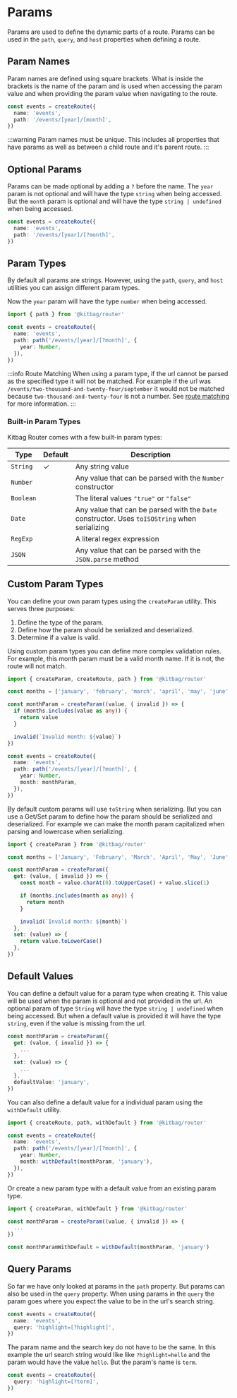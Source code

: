# Params
Params are used to define the dynamic parts of a route. Params can be used in the `path`, `query`, and `host` properties when defining a route.

## Param Names
Param names are defined using square brackets. What is inside the brackets is the name of the param and is used when accessing the param value and when providing the param value when navigating to the route.

```ts {3}
const events = createRoute({
  name: 'events',
  path: '/events/[year]/[month]',
})
```

:::warning
Param names must be unique. This includes all properties that have params as well as between a child route and it's parent route.
:::

## Optional Params
Params can be made optional by adding a `?` before the name. The `year` param is not optional and will have the type `string` when being accessed. But the `month` param is optional and will have the type `string | undefined` when being accessed.

```ts {3}
const events = createRoute({
  name: 'events',
  path: '/events/[year]/[?month]',
})
```

## Param Types
By default all params are strings. However, using the `path`, `query`, and `host` utilities you can assign different param types.

Now the `year` param will have the type `number` when being accessed.

```ts {1,5-7}
import { path } from '@kitbag/router'

const events = createRoute({
  name: 'events',
  path: path('/events/[year]/[?month]', {
    year: Number,
  }),
})
```

:::info Route Matching
When using a param type, if the url cannot be parsed as the specified type it will not be matched. For example if the url was `/events/two-thousand-and-twenty-four/september` it would not be matched because `two-thousand-and-twenty-four` is not a number. See [route matching](/advanced-concepts/route-matching) for more information.
:::

### Built-in Param Types
Kitbag Router comes with a few built-in param types:

| Type     | Default | Description                                                                                   |
| -------- | ------- | --------------------------------------------------------------------------------------------- |
| `String` | ✓       | Any string value                                                                              |
| `Number` |         | Any value that can be parsed with the `Number` constructor                                    |
| `Boolean`|         | The literal values `"true"` or `"false"`                                                      |
| `Date`   |         | Any value that can be parsed with the `Date` constructor. Uses `toISOString` when serializing |
| `RegExp` |         | A literal regex expression                                                                    |
| `JSON`   |         | Any value that can be parsed with the `JSON.parse` method                                     |

## Custom Param Types
You can define your own param types using the `createParam` utility. This serves three purposes:
1. Define the type of the param.
2. Define how the param should be serialized and deserialized.
3. Determine if a value is valid.

Using custom param types you can define more complex validation rules. For example, this month param must be a valid month name. If it is not, the route will not match.

```ts {3-11,17}
import { createParam, createRoute, path } from '@kitbag/router'

const months = ['january', 'february', 'march', 'april', 'may', 'june', 'july', 'august', 'september', 'october', 'november', 'december'] as const

const monthParam = createParam((value, { invalid }) => {
  if (months.includes(value as any)) {
    return value
  }

  invalid(`Invalid month: ${value}`)
})

const events = createRoute({
  name: 'events',
  path: path('/events/[year]/[?month]', {
    year: Number,
    month: monthParam,
  }),
})
```

By default custom params will use `toString` when serializing. But you can use a Get/Set param to define how the param should be serialized and deserialized. For example we can make the month param capitalized when parsing and lowercase when serializing.

```ts
import { createParam } from '@kitbag/router'

const months = ['January', 'February', 'March', 'April', 'May', 'June', 'July', 'August', 'September', 'October', 'November', 'December'] as const

const monthParam = createParam({
  get: (value, { invalid }) => {
    const month = value.charAt(0).toUpperCase() + value.slice(1)

    if (months.includes(month as any)) {
      return month
    }

    invalid(`Invalid month: ${month}`)
  },
  set: (value) => {
    return value.toLowerCase()
  },
})
```

## Default Values
You can define a default value for a param type when creating it. This value will be used when the param is optional and not provided in the url. An optional param of type `String` will have the type `string | undefined` when being accessed. But when a default value is provided it will have the type `string`, even if the value is missing from the url.

```ts {8}
const monthParam = createParam({
  get: (value, { invalid }) => {
    ...
  },
  set: (value) => {
    ...
  },
  defaultValue: 'january',
})
```

You can also define a default value for a individual param using the `withDefault` utility.

```ts {7}
import { createRoute, path, withDefault } from '@kitbag/router'

const events = createRoute({
  name: 'events',
  path: path('/events/[year]/[?month]', {
    year: Number,
    month: withDefault(monthParam, 'january'),
  }),
})
```

Or create a new param type with a default value from an existing param type.

```ts {7}
import { createParam, withDefault } from '@kitbag/router'

const monthParam = createParam((value, { invalid }) => {
  ...
})

const monthParamWithDefault = withDefault(monthParam, 'january')
```

## Query Params
So far we have only looked at params in the `path` property. But params can also be used in the `query` property. When using params in the `query` the param goes where you expect the value to be in the url's search string.

```ts {3}
const events = createRoute({
  name: 'events',
  query: 'highlight=[?highlight]',
})
```

The param name and the search key do not have to be the same. In this example the url search string would like like `?highlight=hello` and the param would have the value `hello`. But the param's name is `term`. 

```ts {2}
const events = createRoute({
  query: 'highlight=[?term]',
})
```

